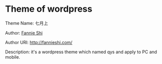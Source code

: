 # Theme of wordpress

Theme Name: 七月上

Author: [Fannie Shi](http://fannieshi.com/)

Author URI: http://fannieshi.com/

Description: it's a wordpress theme which named qys and apply to PC and mobile.

